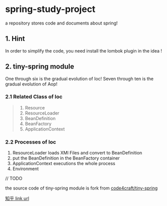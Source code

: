 # spring-study-project

a repository stores code and documents about spring!

## 1. Hint
In order to simplify the code, you need install the lombok plugin in the idea !

## 2. tiny-spring module

One through six is the gradual evolution of Ioc!
Seven through ten is the gradual evolution of Aop!

### 2.1 Related Class of Ioc
> 1. Resource
> 2. ResourceLoader
> 3. BeanDefinition
> 4. BeanFactory
> 5. ApplicationContext

### 2.2 Processes of Ioc

1. ResourceLoader loads XMl Files and convert to BeanDefinition
2. put the BeanDefinition in the BeanFactory container
3. ApplicationContext executions the whole process
4. Environment


// TODO

the source code of tiny-spring module is fork from [code4craft/tiny-spring](https://github.com/code4craft/tiny-spring)

[知乎 link url](https://www.zhihu.com/question/21346206)


